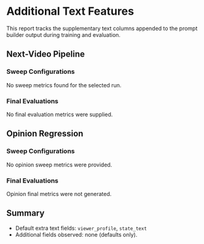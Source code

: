 # Additional Text Features


This report tracks the supplementary text columns appended to the prompt builder output during training and evaluation.

## Next-Video Pipeline

### Sweep Configurations

No sweep metrics found for the selected run.

### Final Evaluations

No final evaluation metrics were supplied.

## Opinion Regression

### Sweep Configurations

No opinion sweep metrics were provided.

### Final Evaluations

Opinion final metrics were not generated.

## Summary

- Default extra text fields: `viewer_profile`, `state_text`
- Additional fields observed: none (defaults only).
